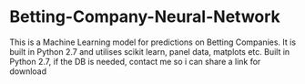 # Betting-Company-Neural-Network
This is a Machine Learning model for predictions on Betting Companies. It is built in Python 2.7 and utilises scikit learn, panel data, matplots etc. 
Built in Python 2.7, if the DB is needed, contact me so i can share a link for download
